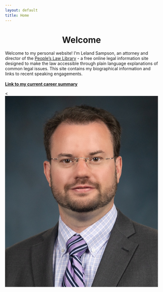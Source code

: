 ```yaml
---
layout: default
title: Home
---
```


<h1 align="center">Welcome</h1>

<div class="content-section">
    <p>Welcome to my personal website! I’m Leland Sampson, an attorney and director of the <a href="https://peoples-law.org">People’s Law Library</a> - a free online legal information site designed to make the law accessible through plain language explanations of common legal issues. This site contains my biographical information and links to recent speaking engagements.
	<br/>
	<br/>
	<strong><a href="/files/C.L.Sampson-CV-2025-02.pdf">Link to my current career summary</a></strong></p><
    <img src="/images/sampson-headshot-small.jpg" alt="Leland Sampson" class="profile-image">
</div>
